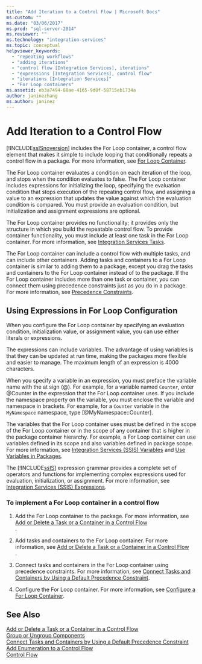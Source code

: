 ```yaml
---
title: "Add Iteration to a Control Flow | Microsoft Docs"
ms.custom: ""
ms.date: "03/06/2017"
ms.prod: "sql-server-2014"
ms.reviewer: ""
ms.technology: "integration-services"
ms.topic: conceptual
helpviewer_keywords: 
  - "repeating workflows"
  - "adding iterations"
  - "control flow [Integration Services], iterations"
  - "expressions [Integration Services], control flow"
  - "iterations [Integration Services]"
  - "For Loop containers"
ms.assetid: eb3a7494-88ae-4165-9d0f-58715eb1734a
author: janinezhang
ms.author: janinez
---
```

# Add Iteration to a Control Flow
  [!INCLUDE[ssISnoversion](../includes/ssisnoversion-md.md)] includes the For Loop container, a control flow element that makes it simple to include looping that conditionally repeats a control flow in a package. For more information, see [For Loop Container](control-flow/for-loop-container.md).  
  
 The For Loop container evaluates a condition on each iteration of the loop, and stops when the condition evaluates to false. The For Loop container includes expressions for initializing the loop, specifying the evaluation condition that stops execution of the repeating control flow, and assigning a value to an expression that updates the value against which the evaluation condition is compared. You must provide an evaluation condition, but initialization and assignment expressions are optional.  
  
 The For Loop container provides no functionality; it provides only the structure in which you build the repeatable control flow. To provide container functionality, you must include at least one task in the For Loop container. For more information, see [Integration Services Tasks](control-flow/integration-services-tasks.md).  
  
 The For Loop container can include a control flow with multiple tasks, and can include other containers. Adding tasks and containers to a For Loop container is similar to adding them to a package, except you drag the tasks and containers to the For Loop container instead of to the package. If the For Loop container includes more than one task or container, you can connect them using precedence constraints just as you do in a package. For more information, see [Precedence Constraints](control-flow/precedence-constraints.md).  
  
## Using Expressions in For Loop Configuration  
 When you configure the For Loop container by specifying an evaluation condition, initialization value, or assignment value, you can use either literals or expressions.  
  
 The expressions can include variables. The advantage of using variables is that they can be updated at run time, making the packages more flexible and easier to manage. The maximum length of an expression is 4000 characters.  
  
 When you specify a variable in an expression, you must preface the variable name with the at sign (@). For example, for a variable named `Counter`, enter @Counter in the expression that the For Loop container uses. If you include the namespace property on the variable, you must enclose the variable and namespace in brackets. For example, for a `Counter` variable in the `MyNamespace` namespace, type [@MyNamespace::Counter].  
  
 The variables that the For Loop container uses must be defined in the scope of the For Loop container or in the scope of any container that is higher in the package container hierarchy. For example, a For Loop container can use variables defined in its scope and also variables defined in package scope. For more information, see [Integration Services &#40;SSIS&#41; Variables](integration-services-ssis-variables.md) and [Use Variables in Packages](../../2014/integration-services/use-variables-in-packages.md).  
  
 The [!INCLUDE[ssIS](../includes/ssis-md.md)] expression grammar provides a complete set of operators and functions for implementing complex expressions used for evaluation, initialization, or assignment. For more information, see [Integration Services &#40;SSIS&#41; Expressions](expressions/integration-services-ssis-expressions.md).  
  
### To implement a For Loop container in a control flow  
  
1.  Add the For Loop container to the package. For more information, see [Add or Delete a Task or a Container in a Control Flow](control-flow/add-or-delete-a-task-or-a-container-in-a-control-flow.md)  
  .  
  
2.  Add tasks and containers to the For Loop container. For more information, see [Add or Delete a Task or a Container in a Control Flow](control-flow/add-or-delete-a-task-or-a-container-in-a-control-flow.md)  
  .  
  
3.  Connect tasks and containers in the For Loop container using precedence constraints. For more information, see [Connect Tasks and Containers by Using a Default Precedence Constraint](../../2014/integration-services/connect-tasks-and-containers-by-using-a-default-precedence-constraint.md).  
  
4.  Configure the For Loop container. For more information, see [Configure a For Loop Container](../../2014/integration-services/configure-a-for-loop-container.md).  
  
## See Also  
 [Add or Delete a Task or a Container in a Control Flow](control-flow/add-or-delete-a-task-or-a-container-in-a-control-flow.md)   
 [Group or Ungroup Components](group-or-ungroup-components.md)   
 [Connect Tasks and Containers by Using a Default Precedence Constraint](../../2014/integration-services/connect-tasks-and-containers-by-using-a-default-precedence-constraint.md)   
 [Add Enumeration to a Control Flow](../../2014/integration-services/add-enumeration-to-a-control-flow.md)   
 [Control Flow](control-flow/control-flow.md)  
  
  

